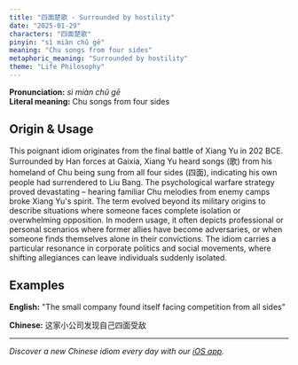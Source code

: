 ```yaml
---
title: "四面楚歌 - Surrounded by hostility"
date: "2025-01-29"
characters: "四面楚歌"
pinyin: "sì miàn chǔ gē"
meaning: "Chu songs from four sides"
metaphoric_meaning: "Surrounded by hostility"
theme: "Life Philosophy"
---
```


**Pronunciation:** *sì miàn chǔ gē*  
**Literal meaning:** Chu songs from four sides

## Origin & Usage

This poignant idiom originates from the final battle of Xiang Yu in 202 BCE. Surrounded by Han forces at Gaixia, Xiang Yu heard songs (歌) from his homeland of Chu being sung from all four sides (四面), indicating his own people had surrendered to Liu Bang. The psychological warfare strategy proved devastating – hearing familiar Chu melodies from enemy camps broke Xiang Yu's spirit. The term evolved beyond its military origins to describe situations where someone faces complete isolation or overwhelming opposition. In modern usage, it often depicts professional or personal scenarios where former allies have become adversaries, or when someone finds themselves alone in their convictions. The idiom carries a particular resonance in corporate politics and social movements, where shifting allegiances can leave individuals suddenly isolated.

## Examples

**English:** "The small company found itself facing competition from all sides"

**Chinese:** 这家小公司发现自己四面受敌

---

*Discover a new Chinese idiom every day with our [iOS app](https://apps.apple.com/us/app/daily-chinese-idioms/id6670238264).*
